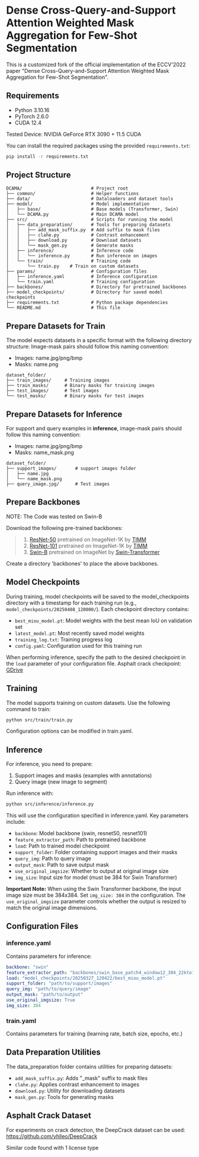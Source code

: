 # Dense Cross-Query-and-Support Attention Weighted Mask Aggregation for Few-Shot Segmentation

This is a customized fork of the official implementation of the ECCV'2022 paper "Dense Cross-Query-and-Support Attention Weighted Mask Aggregation for Few-Shot Segmentation".

## Requirements

- Python 3.10.16
- PyTorch 2.6.0
- CUDA 12.4

Tested Device: NVIDIA GeForce RTX 3090 + 11.5 CUDA

You can install the required packages using the provided `requirements.txt`:

```bash
pip install -r requirements.txt
```


## Project Structure

```
DCAMA/                          # Project root
├── common/                     # Helper functions
├── data/                       # Dataloaders and dataset tools
├── model/                      # Model implementation
│   ├── base/                   # Base models (Transformer, Swin)
│   └── DCAMA.py                # Main DCAMA model
├── src/                        # Scripts for running the model
│   ├── data_preparation/       # Tools for preparing datasets
│   │   ├── add_mask_suffix.py  # Add suffix to mask files
│   │   ├── clahe.py            # Contrast enhancement
│   │   ├── download.py         # Download datasets
│   │   └── mask_gen.py         # Generate masks
│   ├── inference/              # Inference code
│   │   └── inference.py        # Run inference on images
│   └── train/                  # Training code
│       └── train.py    # Train on custom datasets
├── params/                     # Configuration files
│   ├── inference.yaml          # Inference configuration
│   └── train.yaml              # Training configuration
├── backbones/                  # Directory for pretrained backbones
├── model_checkpoints/          # Directory for saved model checkpoints
├── requirements.txt            # Python package dependencies
└── README.md                   # This file
```

## Prepare Datasets for Train

The model expects datasets in a specific format with the following directory structure:
Image-mask pairs should follow this naming convention:
- Images: name.jpg/png/bmp
- Masks: name.png

```
dataset_folder/
├── train_images/     # Training images
├── train_masks/      # Binary masks for training images 
├── test_images/      # Test images
└── test_masks/       # Binary masks for test images
```

## Prepare Datasets for Inference

For support and query examples in **inference**, image-mask pairs should follow this naming convention:
- Images: name.jpg/png/bmp
- Masks: name_mask.png

```
dataset_folder/
├── support_images/       # support images folder
│   ├── name.jpg          
│   └── name_mask.png   
├── query_image.jpg/      # Test images
```

## Prepare Backbones

NOTE: The Code was tested on Swin-B

Download the following pre-trained backbones:

> 1. [ResNet-50](https://github.com/rwightman/pytorch-image-models/releases/download/v0.1-rsb-weights/resnet50_a1h-35c100f8.pth) pretrained on ImageNet-1K by [TIMM](https://github.com/rwightman/pytorch-image-models)
> 2. [ResNet-101](https://github.com/rwightman/pytorch-image-models/releases/download/v0.1-rsb-weights/resnet101_a1h-36d3f2aa.pth) pretrained on ImageNet-1K by [TIMM](https://github.com/rwightman/pytorch-image-models)
> 3. [Swin-B](https://github.com/SwinTransformer/storage/releases/download/v1.0.0/swin_base_patch4_window12_384_22kto1k.pth) pretrained on ImageNet by [Swin-Transformer](https://github.com/microsoft/Swin-Transformer)

Create a directory 'backbones' to place the above backbones.

## Model Checkpoints

During training, model checkpoints will be saved to the model_checkpoints directory with a timestamp for each training run (e.g., `model_checkpoints/20250408_120000/`). Each checkpoint directory contains:

- `best_miou_model.pt`: Model weights with the best mean IoU on validation set
- `latest_model.pt`: Most recently saved model weights
- `training_log.txt`: Training progress log
- `config.yaml`: Configuration used for this training run

When performing inference, specify the path to the desired checkpoint in the `load` parameter of your configuration file.
Asphalt crack checkpoint: [GDrive](https://drive.google.com/file/d/19Ei8qR8kaF_3Rjp-q_YLAayQ9QNvGkVg/view?usp=drive_link)
## Training

The model supports training on custom datasets. Use the following command to train:

```bash
python src/train/train.py
```

Configuration options can be modified in train.yaml.

## Inference

For inference, you need to prepare:
1. Support images and masks (examples with annotations)
2. Query image (new image to segment)

Run inference with:

```bash
python src/inference/inference.py
```

This will use the configuration specified in inference.yaml. Key parameters include:

- `backbone`: Model backbone (swin, resnet50, resnet101)
- `feature_extractor_path`: Path to pretrained backbone
- `load`: Path to trained model checkpoint
- `support_folder`: Folder containing support images and their masks
- `query_img`: Path to query image
- `output_mask`: Path to save output mask
- `use_original_imgsize`: Whether to output at original image size
- `img_size`: Input size for model (must be 384 for Swin Transformer)

**Important Note:** When using the Swin Transformer backbone, the input image size must be 384x384. Set `img_size: 384` in the configuration. The `use_original_imgsize` parameter controls whether the output is resized to match the original image dimensions.

## Configuration Files

### inference.yaml
Contains parameters for inference:
```yaml
backbone: "swin"
feature_extractor_path: "backbones/swin_base_patch4_window12_384_22kto1k.pth"
load: "model_checkpoints/20250327_120422/best_miou_model.pt"
support_folder: "path/to/support/images"
query_img: "path/to/query/image"
output_mask: "path/to/output"
use_original_imgsize: True
img_size: 384
```

### train.yaml
Contains parameters for training (learning rate, batch size, epochs, etc.)

## Data Preparation Utilities

The data_preparation folder contains utilities for preparing datasets:

- `add_mask_suffix.py`: Adds "_mask" suffix to mask files
- `clahe.py`: Applies contrast enhancement to images
- `download.py`: Utility for downloading datasets
- `mask_gen.py`: Tools for generating masks

## Asphalt Crack Dataset

For experiments on crack detection, the DeepCrack dataset can be used:
https://github.com/yhlleo/DeepCrack

Similar code found with 1 license type